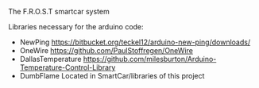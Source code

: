 The F.R.O.S.T smartcar system


Libraries necessary for the arduino code:
- NewPing             https://bitbucket.org/teckel12/arduino-new-ping/downloads/
- OneWire             https://github.com/PaulStoffregen/OneWire 
- DallasTemperature   https://github.com/milesburton/Arduino-Temperature-Control-Library 
- DumbFlame           Located in SmartCar/libraries of this project
